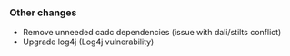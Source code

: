 <!--
A new scriv changelog fragment.

Uncomment the section that is right (remove the HTML comment wrapper).
-->

<!--
### Backwards-incompatible changes

- A bullet item for the Backwards-incompatible changes category.

-->
<!--
### New features

- A bullet item for the New features category.

-->
<!--
### Bug fixes

- A bullet item for the Bug fixes category.

-->

### Other changes

- Remove unneeded cadc dependencies (issue with dali/stilts conflict)
- Upgrade log4j (Log4j vulnerability)

